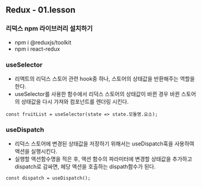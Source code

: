 ## Redux - 01.lesson

### 리덕스 npm 라이브러리 설치하기
- npm i @reduxjs/toolkit
- npm i react-redux

### useSelector
- 리액트의 리덕스 스토어 관련 hook중 하나, 스토어의 상태값을 반환해주는 역할을 한다. 
- useSelector를 사용한 함수에서 리덕스 스토어의 상태값이 바뀐 경우 바뀐 스토어의 상태값을 다시 가져와 컴포넌트를 렌더링 시킨다.

```
const fruitList = useSelector(state => state.모듈명.요소);
```

### useDispatch
- 리덕스 스토어에 변경된 상태값을 저장하기 위해서는 useDispatch훅을 사용하여 액션을 실행시킨다. 
- 실행할 액션함수명을 적은 후, 액션 함수의 파라미터에 변경할 상태값을 추가하고 dispatch로 감싸면, 헤당 액션을 호출하는 dispath함수가 된다. 

```
const dispatch = useDispatch();
```

